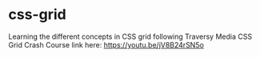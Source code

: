 # css-grid
Learning the different concepts in CSS grid 
following Traversy Media CSS Grid Crash Course
link here: https://youtu.be/jV8B24rSN5o

